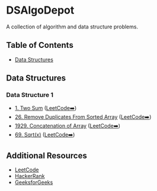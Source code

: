 # DSAlgoDepot

A collection of algorithm and data structure problems.

## Table of Contents

<!-- - [Algorithms](#algorithms) -->

- [Data Structures](#data-structures)
<!--

## Algorithms

### Sorting

- [Sorting Algorithm 1](./algorithms/sorting/sorting_algorithm1.js) ([LeetCode](https://leetcode.com/problems/sorting-algorithm1))
- [Sorting Algorithm 2](./algorithms/sorting/sorting_algorithm2.js) ([LeetCode](https://leetcode.com/problems/sorting-algorithm2))
- [Sorting Algorithm 3](./algorithms/sorting/sorting_algorithm3.js) ([LeetCode](https://leetcode.com/problems/sorting-algorithm3))

### Searching

- [Searching Algorithm 1](./algorithms/searching/searching_algorithm1.js) ([LeetCode](https://leetcode.com/problems/searching-algorithm1))
- [Searching Algorithm 2](./algorithms/searching/searching_algorithm2.js) ([LeetCode](https://leetcode.com/problems/searching-algorithm2))
- [Searching Algorithm 3](./algorithms/searching/searching_algorithm3.js) ([LeetCode](https://leetcode.com/problems/searching-algorithm3)) -->

## Data Structures

### Data Structure 1

- [1. Two Sum](./leetyard_Solutions/1.twoSum.js) (<a href="https://leetcode.com/problems/two-sum/" target="_blank">LeetCode➡️</a>)
- [26. Remove Duplicates From Sorted Array](./leetyard_Solutions/26.RemoveDuplicatesFromSortedArray.js) (<a href="https://leetcode.com/problems/remove-duplicates-from-sorted-array/description/" target="_blank">LeetCode➡️</a>)
- [1929. Concatenation of Array](./leetyard_Solutions/1929.ConcatenationofArray.js) (<a href="https://leetcode.com/problems/concatenation-of-array/description/" target="_blank">LeetCode➡️</a>)
- [69. Sqrt(x)](<./leetyard_Solutions/69.Sqrt(x).js>) (<a href="https://leetcode.com/problems/sqrtx/" target="_blank">LeetCode➡️</a>)

<!-- ### Data Structure 2

- [Problem 2](./data_structures/data_structure2/problem2.js) ([LeetCode](https://leetcode.com/problems/data-structure2-problem2))
- [Problem 3](./data_structures/data_structure2/problem3.js) ([LeetCode](https://leetcode.com/problems/data-structure2-problem3)) -->

## Additional Resources

- [LeetCode](https://leetcode.com)
- [HackerRank](https://www.hackerrank.com)
- [GeeksforGeeks](https://www.geeksforgeeks.org)
